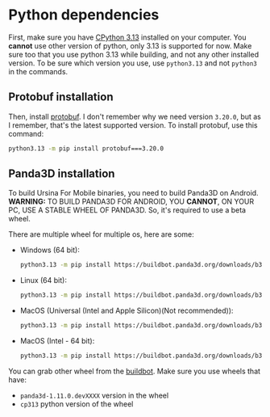 # Python dependencies
First, make sure you have [CPython 3.13](https://www.python.org/downloads/release/python-313/) installed on your computer. You **cannot** use other version of python, only 3.13 is supported for now. 
Make sure too that you use python 3.13 while building, and not any other installed version. To be sure which version you use, use `python3.13` and not `python3` in the commands.

## Protobuf installation
Then, install [protobuf](https://pypi.org/project/protobuf/). I don't remember why we need version `3.20.0`, but as I remember, that's the latest supported version. To install protobuf, use this command:
```bash
python3.13 -m pip install protobuf===3.20.0
```

## Panda3D installation
To build Ursina For Mobile binaries, you need to build Panda3D on Android. **WARNING:** TO BUILD PANDA3D FOR ANDROID, YOU **CANNOT**, ON YOUR PC, USE A STABLE WHEEL OF PANDA3D.
So, it's required to use a beta wheel.


There are multiple wheel for multiple os, here are some:
- Windows (64 bit):
    ```bash
    python3.13 -m pip install https://buildbot.panda3d.org/downloads/b32d5c672441c280f7e799483d223e252cf9f797/panda3d-1.11.0.dev3788-cp313-cp313-win_amd64.whl
    ```
- Linux (64 bit):
    ```bash
    python3.13 -m pip install https://buildbot.panda3d.org/downloads/b32d5c672441c280f7e799483d223e252cf9f797/panda3d-1.11.0.dev3788-cp313-cp313-manylinux2014_x86_64.whl
    ```
- MacOS (Universal (Intel and Apple Silicon)(Not recommended)):
    ```bash
    python3.13 -m pip install https://buildbot.panda3d.org/downloads/b32d5c672441c280f7e799483d223e252cf9f797/panda3d-1.11.0.dev3788-cp313-cp313-macosx_11_0_universal2.whl
    ```
- MacOS (Intel - 64 bit):
    ```bash
    python3.13 -m pip install https://buildbot.panda3d.org/downloads/b32d5c672441c280f7e799483d223e252cf9f797/panda3d-1.11.0.dev3788-cp313-cp313-macosx_10_13_x86_64.whl
    ```
You can grab other wheel from the [buildbot](https://buildbot.panda3d.org/downloads/?C=M;O=A). Make sure you use wheels that have:
- `panda3d-1.11.0.devXXXX` version in the wheel
- `cp313` python version of the wheel